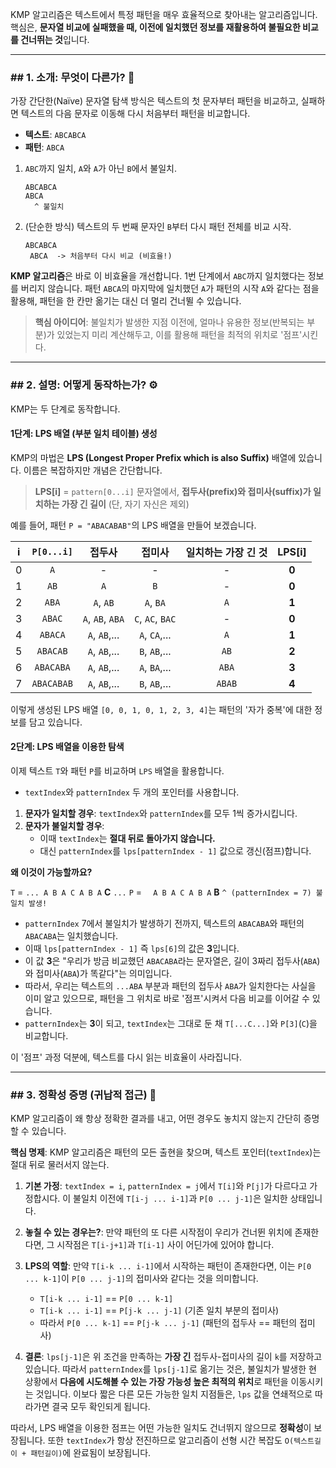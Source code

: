 KMP 알고리즘은 텍스트에서 특정 패턴을 매우 효율적으로 찾아내는 알고리즘입니다. 핵심은, **문자열 비교에 실패했을 때, 이전에 일치했던 정보를 재활용하여 불필요한 비교를 건너뛰는 것**입니다.

-----

### \#\# 1. 소개: 무엇이 다른가? 🤔

가장 간단한(Naïve) 문자열 탐색 방식은 텍스트의 첫 문자부터 패턴을 비교하고, 실패하면 텍스트의 다음 문자로 이동해 다시 처음부터 패턴을 비교합니다.

  - **텍스트**: `ABCABCA`
  - **패턴**: `ABCA`

<!-- end list -->

1.  `ABC`까지 일치, `A`와 `A`가 아닌 `B`에서 불일치.
    ```
    ABCABCA
    ABCA
      ^ 불일치
    ```
2.  (단순한 방식) 텍스트의 두 번째 문자인 `B`부터 다시 패턴 전체를 비교 시작.
    ```
    ABCABCA
     ABCA  -> 처음부터 다시 비교 (비효율!)
    ```

**KMP 알고리즘**은 바로 이 비효율을 개선합니다. 1번 단계에서 `ABC`까지 일치했다는 정보를 버리지 않습니다. 패턴 `ABCA`의 마지막에 일치했던 `A`가 패턴의 시작 `A`와 같다는 점을 활용해, 패턴을 한 칸만 옮기는 대신 더 멀리 건너뛸 수 있습니다.

> **핵심 아이디어**: 불일치가 발생한 지점 이전에, 얼마나 유용한 정보(반복되는 부분)가 있었는지 미리 계산해두고, 이를 활용해 패턴을 최적의 위치로 '점프'시킨다.

-----

### \#\# 2. 설명: 어떻게 동작하는가? ⚙️

KMP는 두 단계로 동작합니다.

#### **1단계: LPS 배열 (부분 일치 테이블) 생성**

KMP의 마법은 **LPS (Longest Proper Prefix which is also Suffix)** 배열에 있습니다. 이름은 복잡하지만 개념은 간단합니다.

> **LPS[i]** = `pattern[0...i]` 문자열에서, **접두사(prefix)와 접미사(suffix)가 일치하는 가장 긴 길이** (단, 자기 자신은 제외)

예를 들어, 패턴 `P = "ABACABAB"`의 LPS 배열을 만들어 보겠습니다.

| i | `P[0...i]` | 접두사 | 접미사 | 일치하는 가장 긴 것 | LPS[i] |
| :-: | :---: | :---: | :---: | :---: | :---: |
| 0 | `A` | - | - | - | **0** |
| 1 | `AB` | `A` | `B` | - | **0** |
| 2 | `ABA` | `A`, `AB` | `A`, `BA` | `A` | **1** |
| 3 | `ABAC` | `A`, `AB`, `ABA` | `C`, `AC`, `BAC` | - | **0** |
| 4 | `ABACA` | `A`, `AB`,... | `A`, `CA`,... | `A` | **1** |
| 5 | `ABACAB` | `A`, `AB`,... | `B`, `AB`,... | `AB` | **2** |
| 6 | `ABACABA`| `A`, `AB`,... | `A`, `BA`,... | `ABA` | **3** |
| 7 | `ABACABAB`| `A`, `AB`,...| `B`, `AB`,... | `ABAB` | **4** |

이렇게 생성된 LPS 배열 `[0, 0, 1, 0, 1, 2, 3, 4]`는 패턴의 '자가 중복'에 대한 정보를 담고 있습니다.

#### **2단계: LPS 배열을 이용한 탐색**

이제 텍스트 `T`와 패턴 `P`를 비교하며 `LPS` 배열을 활용합니다.

  - `textIndex`와 `patternIndex` 두 개의 포인터를 사용합니다.

<!-- end list -->

1.  **문자가 일치할 경우**: `textIndex`와 `patternIndex`를 모두 1씩 증가시킵니다.
2.  **문자가 불일치할 경우**:
      - 이때 `textIndex`는 **절대 뒤로 돌아가지 않습니다.**
      - 대신 `patternIndex`를 `lps[patternIndex - 1]` 값으로 갱신(점프)합니다.

**왜 이것이 가능할까요?**

`T` = `... A B A C A B A` **C** `...`
`P` = `   A B A C A B A ` **B**
`^ (patternIndex = 7) 불일치 발생!`

  - `patternIndex` 7에서 불일치가 발생하기 전까지, 텍스트의 `ABACABA`와 패턴의 `ABACABA`는 일치했습니다.
  - 이때 `lps[patternIndex - 1]` 즉 `lps[6]`의 값은 **3**입니다.
  - 이 값 **3**은 "우리가 방금 비교했던 `ABACABA`라는 문자열은, 길이 3짜리 접두사(`ABA`)와 접미사(`ABA`)가 똑같다"는 의미입니다.
  - 따라서, 우리는 텍스트의 `...ABA` 부분과 패턴의 접두사 `ABA`가 일치한다는 사실을 이미 알고 있으므로, 패턴을 그 위치로 바로 '점프'시켜서 다음 비교를 이어갈 수 있습니다.
  - `patternIndex`는 **3**이 되고, `textIndex`는 그대로 둔 채 `T[...C...]`와 `P[3]`(`C`)을 비교합니다.

이 '점프' 과정 덕분에, 텍스트를 다시 읽는 비효율이 사라집니다.

-----

### \#\# 3. 정확성 증명 (귀납적 접근) 🧐

KMP 알고리즘이 왜 항상 정확한 결과를 내고, 어떤 경우도 놓치지 않는지 간단히 증명할 수 있습니다.

**핵심 명제**: KMP 알고리즘은 패턴의 모든 출현을 찾으며, 텍스트 포인터(`textIndex`)는 절대 뒤로 물러서지 않는다.

1.  **기본 가정**: `textIndex = i`, `patternIndex = j`에서 `T[i]`와 `P[j]`가 다르다고 가정합시다. 이 불일치 이전에 `T[i-j ... i-1]`과 `P[0 ... j-1]`은 일치한 상태입니다.

2.  **놓칠 수 있는 경우는?**: 만약 패턴의 또 다른 시작점이 우리가 건너뛴 위치에 존재한다면, 그 시작점은 `T[i-j+1]`과 `T[i-1]` 사이 어딘가에 있어야 합니다.

3.  **LPS의 역할**: 만약 `T[i-k ... i-1]`에서 시작하는 패턴이 존재한다면, 이는 `P[0 ... k-1]`이 `P[0 ... j-1]`의 접미사와 같다는 것을 의미합니다.

      - `T[i-k ... i-1]` == `P[0 ... k-1]`
      - `T[i-k ... i-1]` == `P[j-k ... j-1]` (기존 일치 부분의 접미사)
      - 따라서 `P[0 ... k-1]` == `P[j-k ... j-1]` (패턴의 접두사 == 패턴의 접미사)

4.  **결론**: `lps[j-1]`은 위 조건을 만족하는 **가장 긴** 접두사-접미사의 길이 `k`를 저장하고 있습니다. 따라서 `patternIndex`를 `lps[j-1]`로 옮기는 것은, 불일치가 발생한 현 상황에서 **다음에 시도해볼 수 있는 가장 가능성 높은 최적의 위치**로 패턴을 이동시키는 것입니다. 이보다 짧은 다른 모든 가능한 일치 지점들은, `lps` 값을 연쇄적으로 따라가면 결국 모두 확인되게 됩니다.

따라서, LPS 배열을 이용한 점프는 어떤 가능한 일치도 건너뛰지 않으므로 **정확성**이 보장됩니다. 또한 `textIndex`가 항상 전진하므로 알고리즘이 선형 시간 복잡도 `O(텍스트길이 + 패턴길이)`에 완료됨이 보장됩니다.